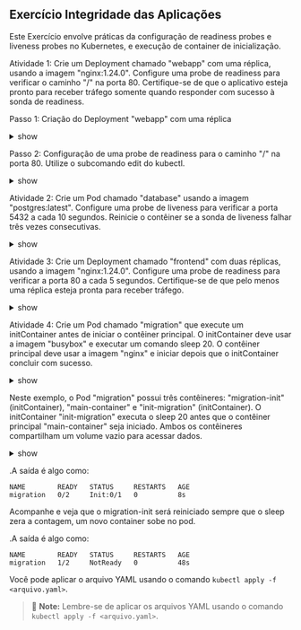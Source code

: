 ## Exercício Integridade das Aplicações

Este Exercício envolve práticas da configuração de readiness probes e liveness probes no Kubernetes, e execução de container de inicialização.

Atividade 1: Crie um Deployment chamado "webapp" com uma réplica, usando a imagem "nginx:1.24.0". Configure uma probe de readiness para verificar o caminho "/" na porta 80. Certifique-se de que o aplicativo esteja pronto para receber tráfego somente quando responder com sucesso à sonda de readiness.

Passo 1: Criação do Deployment "webapp" com uma réplica

<details><summary>show</summary>
<p>

```bash
kubectl create deployment webapp --image=nginx:1.24.0 --replicas=1
```

</p>
</details>

Passo 2: Configuração de uma probe de readiness para o caminho "/" na porta 80. Utilize o subcomando edit do kubectl.

<details><summary>show</summary>
<p>

```yaml
apiVersion: apps/v1
kind: Deployment
metadata:
  name: webapp
spec:
  replicas: 1
  selector:
    matchLabels:
      app: webapp
  template:
    metadata:
      labels:
        app: webapp
    spec:
      containers:
        - name: webapp
          image: nginx:1.24.0
          ports:
            - containerPort: 80
          readinessProbe:
            httpGet:
              path: /
              port: 80
```

</p>
</details>

Atividade 2: Crie um Pod chamado "database" usando a imagem "postgres:latest". Configure uma probe de liveness para verificar a porta 5432 a cada 10 segundos. Reinicie o contêiner se a sonda de liveness falhar três vezes consecutivas.

<details><summary>show</summary>
<p>

```yaml
apiVersion: v1
kind: Pod
metadata:
  name: database
spec:
  containers:
    - name: database
      image: postgres:latest
      ports:
        - containerPort: 5432
      livenessProbe:
        tcpSocket:
          port: 5432
        initialDelaySeconds: 10
        periodSeconds: 10
        failureThreshold: 3
      env:
      - name: POSTGRES_PASSWORD
        value: S3gr3d0
```

</p>
</details>

Atividade 3: Crie um Deployment chamado "frontend" com duas réplicas, usando a imagem "nginx:1.24.0". Configure uma probe de readiness para verificar a porta 80 a cada 5 segundos. Certifique-se de que pelo menos uma réplica esteja pronta para receber tráfego.

<details><summary>show</summary>
<p>

```yaml
apiVersion: apps/v1
kind: Deployment
metadata:
  name: frontend
spec:
  replicas: 2
  selector:
    matchLabels:
      app: frontend
  template:
    metadata:
      labels:
        app: frontend
    spec:
      containers:
        - name: frontend
          image: nginx:1.24.0
          ports:
            - containerPort: 80
          readinessProbe:
            tcpSocket:
              port: 80
            periodSeconds: 5
            successThreshold: 1
```

</p>
</details>


Atividade 4: Crie um Pod chamado "migration" que execute um initContainer antes de iniciar o contêiner principal. O initContainer deve usar a imagem "busybox" e executar um comando sleep 20. O contêiner principal deve usar a imagem "nginx" e iniciar depois que o initContainer concluir com sucesso.

<details><summary>show</summary>
<p>

```yaml
apiVersion: v1
kind: Pod
metadata:
  name: migration
spec:
  containers:
    - name: migration-init
      image: busybox
      command: ["/bin/sh", "-c"]
      args: ["sleep 20"]
      volumeMounts:
        - name: data-volume
          mountPath: /data
    - name: main-container
      image: nginx
      volumeMounts:
        - name: data-volume
          mountPath: /data
  initContainers:
    - name: init-migration
      image: busybox
      command: ["/bin/sh", "-c"]
      args: ["sleep 20"]
      volumeMounts:
        - name: data-volume
          mountPath: /data
  volumes:
    - name: data-volume
      emptyDir: {}
```

</p>
</details>

Neste exemplo, o Pod "migration" possui três contêineres: "migration-init" (initContainer), "main-container" e "init-migration" (initContainer). O initContainer "init-migration" executa o sleep 20 antes que o contêiner principal "main-container" seja iniciado. Ambos os contêineres compartilham um volume vazio para acessar dados.

<details><summary>show</summary>
<p>

```bash
watch kubectl get pods
```

</p>
</details>

.A saída é algo como:
```
NAME        READY   STATUS     RESTARTS   AGE
migration   0/2     Init:0/1   0          8s
```

Acompanhe e veja que o migration-init será reiniciado sempre que o sleep zera a contagem, um novo container sobe no pod.

.A saída é algo como:
```
NAME        READY   STATUS     RESTARTS   AGE
migration   1/2     NotReady   0          48s
```

Você pode aplicar o arquivo YAML usando o comando `kubectl apply -f <arquivo.yaml>`.

> :memo: **Note:** Lembre-se de aplicar os arquivos YAML usando o comando `kubectl apply -f <arquivo.yaml>`.